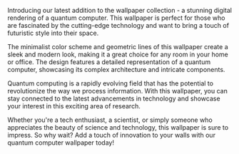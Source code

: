 <!--
Write me content for website with wallpaper "A wallpaper featuring a digital rendering of a quantum computer, with a minimalist color scheme and geometric lines."
-->

<!--font:Poppins-->

Introducing our latest addition to the wallpaper collection - a stunning digital rendering of a quantum computer. This wallpaper is perfect for those who are fascinated by the cutting-edge technology and want to bring a touch of futuristic style into their space.

The minimalist color scheme and geometric lines of this wallpaper create a sleek and modern look, making it a great choice for any room in your home or office. The design features a detailed representation of a quantum computer, showcasing its complex architecture and intricate components.

Quantum computing is a rapidly evolving field that has the potential to revolutionize the way we process information. With this wallpaper, you can stay connected to the latest advancements in technology and showcase your interest in this exciting area of research.

Whether you're a tech enthusiast, a scientist, or simply someone who appreciates the beauty of science and technology, this wallpaper is sure to impress. So why wait? Add a touch of innovation to your walls with our quantum computer wallpaper today!
